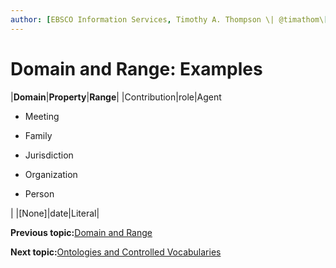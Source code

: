 ```yaml
---
author: [EBSCO Information Services, Timothy A. Thompson \| @timathom\[@indieweb.social\]]
---
```


# Domain and Range: Examples

|**Domain**|**Property**|**Range**|
|Contribution|role|Agent

 -   Meeting

-   Family

-   Jurisdiction

-   Organization

-   Person


|
|\[None\]|date|Literal|

**Previous topic:**[Domain and Range](../../day_1/lesson_4/domain_and_range.md)

**Next topic:**[Ontologies and Controlled Vocabularies](../../day_1/lesson_4/ontologies_and_controlled_vocabularies.md)

